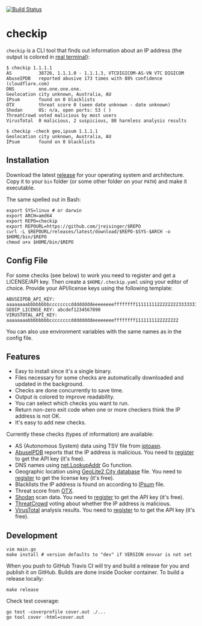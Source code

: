 [![Build Status](https://travis-ci.org/jreisinger/checkip.svg?branch=master)](https://travis-ci.org/jreisinger/checkip)

# checkip

`checkip` is a CLI tool that finds out information about an IP address (the output is colored in [real terminal](https://reisinge.net/blog/2021-01-15-check-ip-address)):

```
$ checkip 1.1.1.1
AS          38726, 1.1.1.0 - 1.1.1.3, VTCDIGICOM-AS-VN VTC DIGICOM
AbuseIPDB   reported abusive 173 times with 88% confidence (cloudflare.com)
DNS         one.one.one.one.
Geolocation city unknown, Australia, AU
IPsum       found on 0 blacklists
OTX         threat score 0 (seen date unknown - date unknown)
Shodan      OS: n/a, open ports: 53 ( )
ThreatCrowd voted malicious by most users
VirusTotal  0 malicious, 2 suspicious, 88 harmless analysis results

$ checkip -check geo,ipsum 1.1.1.1
Geolocation city unknown, Australia, AU
IPsum       found on 0 blacklists
```

## Installation

Download the latest [release](https://github.com/jreisinger/checkip/releases)
for your operating system and architecture. Copy it to your `bin` folder (or
some other folder on your `PATH`) and make it executable.

The same spelled out in Bash:

```
export SYS=linux # or darwin
export ARCH=amd64
export REPO=checkip
export REPOURL=https://github.com/jreisinger/$REPO
curl -L $REPOURL/releases/latest/download/$REPO-$SYS-$ARCH -o $HOME/bin/$REPO
chmod u+x $HOME/bin/$REPO
```

## Config File

For some checks (see below) to work you need to register and get a
LICENSE/API key. Then create a `$HOME/.checkip.yaml` using your editor of
choice. Provide your API/license keys using the following template:

```
ABUSEIPDB_API_KEY: aaaaaaaabbbbbbbbccccccccddddddddeeeeeeeeffffffff11111111222222223333333344444444
GEOIP_LICENSE_KEY: abcdef1234567890
VIRUSTOTAL_API_KEY: aaaaaaaabbbbbbbbccccccccddddddddeeeeeeeeffffffff1111111122222222
```

You can also use environment variables with the same names as in the config file.

## Features

* Easy to install since it's a single binary.
* Files necessary for some checks are automatically downloaded and updated in the background.
* Checks are done concurrently to save time.
* Output is colored to improve readability.
* You can select which checks you want to run.
* Return non-zero exit code when one or more checkers think the IP address is not OK.
* It's easy to add new checks.

Currently these checks (types of information) are available:

* AS (Autonomous System) data using TSV file from [iptoasn](https://iptoasn.com/).
* [AbuseIPDB](https://www.abuseipdb.com) reports that the IP address is malicious. You need to [register](https://www.abuseipdb.com/register?plan=free) to get the API key (it's free).
* DNS names using [net.LookupAddr](https://golang.org/pkg/net/#LookupAddr) Go function.
* Geographic location using [GeoLite2 City database](https://dev.maxmind.com/geoip/geoip2/geolite2/) file. You need to [register](https://dev.maxmind.com/geoip/geoip2/geolite2/#Download_Access) to get the license key (it's free).
* Blacklists the IP address is found on according to [IPsum](https://github.com/stamparm/ipsum) file.
* Threat score from [OTX](https://otx.alienvault.com/).
* [Shodan](https://www.shodan.io/) scan data. You need to [register](https://account.shodan.io/register) to get the API key (it's free).
* [ThreatCrowd](https://www.threatcrowd.org/) voting about whether the IP address is malicious.
* [VirusTotal](https://developers.virustotal.com/v3.0/reference#ip-object) analysis results. You need to [register](https://www.virustotal.com/gui/join-us) to to get the API key (it's free).

## Development

```
vim main.go
make install # version defaults to "dev" if VERSION envvar is not set
```

When you push to GitHub Travis CI will try and build a release for you and
publish it on GitHub. Builds are done inside Docker container. To build a
release locally:

```
make release
```

Check test coverage:

```
go test -coverprofile cover.out ./...
go tool cover -html=cover.out
```
